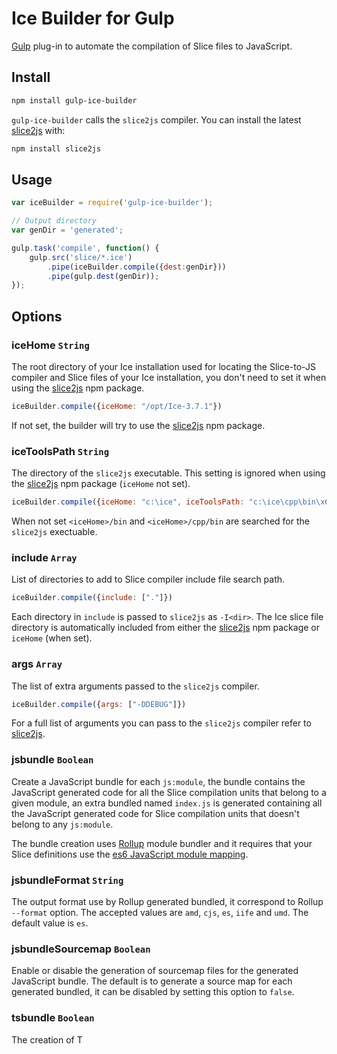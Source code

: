 # Ice Builder for Gulp
[Gulp][1] plug-in to automate the compilation of Slice files to JavaScript.

## Install
```bash
npm install gulp-ice-builder
```

`gulp-ice-builder` calls the `slice2js` compiler. You can install the latest [slice2js][2] with:

```bash
npm install slice2js
```

## Usage
```js
var iceBuilder = require('gulp-ice-builder');

// Output directory
var genDir = 'generated';

gulp.task('compile', function() {
    gulp.src('slice/*.ice')
        .pipe(iceBuilder.compile({dest:genDir}))
        .pipe(gulp.dest(genDir));
});
```

## Options

### iceHome `String`

The root directory of your Ice installation used for locating the Slice-to-JS compiler and Slice files of your
Ice installation, you don't need to set it when using the [slice2js][2] npm package.

```js
iceBuilder.compile({iceHome: "/opt/Ice-3.7.1"})
```

If not set, the builder will try to use the [slice2js][2] npm package.

### iceToolsPath `String`

The directory of the `slice2js` executable. This setting is ignored when using the [slice2js][2] npm package (`iceHome` not set).

```js
iceBuilder.compile({iceHome: "c:\ice", iceToolsPath: "c:\ice\cpp\bin\x64\Release"})
```

When not set `<iceHome>/bin` and `<iceHome>/cpp/bin` are searched for the `slice2js` exectuable.

### include `Array`

List of directories to add to Slice compiler include file search path.

```js
iceBuilder.compile({include: ["."]})
```

Each directory in `include` is passed to `slice2js` as `-I<dir>`. The Ice slice file
directory is automatically included from either the [slice2js][2] npm package or `iceHome` (when set).

### args `Array`

The list of extra arguments passed to the `slice2js` compiler.

```js
iceBuilder.compile({args: ["-DDEBUG"]})
```

For a full list of arguments you can pass to the `slice2js` compiler refer to [slice2js][2].

### jsbundle `Boolean`

Create a JavaScript bundle for each `js:module`, the bundle contains the JavaScript generated
code for all the Slice compilation units that belong to a given module, an extra bundled named 
`index.js` is generated containing all the JavaScript generated code for Slice compilation units
that doesn't belong to any `js:module`.

The bundle creation uses [Rollup][3] module bundler and it requires that your Slice definitions
use the [es6 JavaScript module mapping][4].

### jsbundleFormat `String`

The output format use by Rollup generated bundled, it correspond to Rollup `--format` option. The accepted
values are `amd`, `cjs`, `es`, `iife` and  `umd`. The default value is `es`.

### jsbundleSourcemap `Boolean`

Enable or disable the generation of sourcemap files for the generated JavaScript bundle. The default is to
generate a source map for each generated bundled, it can be disabled by setting this option to `false`.

### tsbundle `Boolean`

The creation of T

[1]: https://github.com/gulpjs/gulp
[2]: https://github.com/zeroc-ice/npm-slice2js
[3]: https://rollupjs.org/guide/en
[4]: https://doc.zeroc.com/ice/3.7/language-mappings/javascript-mapping/client-side-slice-to-javascript-mapping/javascript-mapping-for-modules#id-.JavaScriptMappingforModulesv3.7-AlternateMappingforModules
